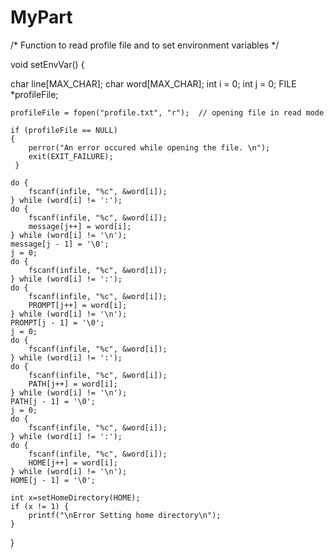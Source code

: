 MyPart
======
/* Function to read profile file and to set environment variables */

void setEnvVar() {

  char line[MAX_CHAR];
	char word[MAX_CHAR];
	int i = 0;
	int j = 0;
	FILE *profileFile; 
	
	profileFile = fopen("profile.txt", "r");  // opening file in read mode
	
	if (profileFile == NULL)
	{
	    perror("An error occured while opening the file. \n");
	    exit(EXIT_FAILURE);
	 }

	do {
		fscanf(infile, "%c", &word[i]);
	} while (word[i] != ':');
	do {
		fscanf(infile, "%c", &word[i]);
		message[j++] = word[i];
	} while (word[i] != '\n');
	message[j - 1] = '\0';
	j = 0;
	do {
		fscanf(infile, "%c", &word[i]);
	} while (word[i] != ':');
	do {
		fscanf(infile, "%c", &word[i]);
		PROMPT[j++] = word[i];
	} while (word[i] != '\n');
	PROMPT[j - 1] = '\0';
	j = 0;
	do {
		fscanf(infile, "%c", &word[i]);
	} while (word[i] != ':');
	do {
		fscanf(infile, "%c", &word[i]);
		PATH[j++] = word[i];
	} while (word[i] != '\n');
	PATH[j - 1] = '\0';
	j = 0;
	do {
		fscanf(infile, "%c", &word[i]);
	} while (word[i] != ':');
	do {
		fscanf(infile, "%c", &word[i]);
		HOME[j++] = word[i];
	} while (word[i] != '\n');
	HOME[j - 1] = '\0';

	int x=setHomeDirectory(HOME);
	if (x != 1) {
		printf("\nError Setting home directory\n");
	}
}
